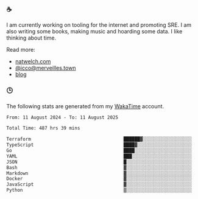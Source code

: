 ### ☕

I am currently working on tooling for the internet and promoting SRE. I am also writing some books, making music and hoarding some data. I like thinking about time.

Read more:

 - [natwelch.com](https://natwelch.com)
 - [@icco@merveilles.town](https://merveilles.town/@icco)
 - [blog](https://writing.natwelch.com)

### 🕒

The following stats are generated from my [WakaTime](https://wakatime.com/@icco) account.

<!--START_SECTION:waka-->

```txt
From: 11 August 2024 - To: 11 August 2025

Total Time: 487 hrs 39 mins

Terraform                                  ██████▓░░░░░░░░░░░░░░░░░░   26.98 %
TypeScript                                 ████▓░░░░░░░░░░░░░░░░░░░░   18.91 %
Go                                         ████░░░░░░░░░░░░░░░░░░░░░   15.60 %
YAML                                       ███░░░░░░░░░░░░░░░░░░░░░░   11.80 %
JSON                                       █░░░░░░░░░░░░░░░░░░░░░░░░   04.37 %
Bash                                       ▓░░░░░░░░░░░░░░░░░░░░░░░░   02.99 %
Markdown                                   ▓░░░░░░░░░░░░░░░░░░░░░░░░   02.97 %
Docker                                     ▓░░░░░░░░░░░░░░░░░░░░░░░░   02.22 %
JavaScript                                 ▓░░░░░░░░░░░░░░░░░░░░░░░░   02.08 %
Python                                     ▒░░░░░░░░░░░░░░░░░░░░░░░░   01.65 %
```

<!--END_SECTION:waka-->
